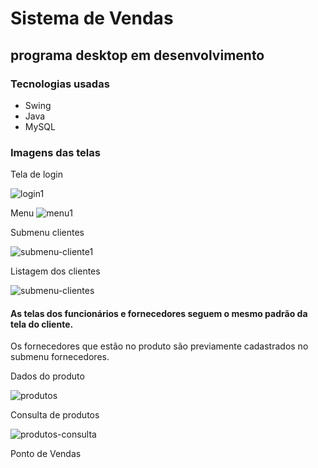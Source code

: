# Sistema de Vendas
## programa desktop em desenvolvimento

### Tecnologias usadas
- Swing
- Java
- MySQL

###  Imagens das telas

Tela de login

![login1](https://user-images.githubusercontent.com/101643498/209363868-3447ad9d-9439-4707-88f3-bad9d1e26ca1.png)



Menu 
![menu1](https://user-images.githubusercontent.com/101643498/209364332-c6e4abc1-2b3d-4541-b214-e81c7ca3dfcd.png)


Submenu clientes

![submenu-cliente1](https://user-images.githubusercontent.com/101643498/209373788-a33e279e-9a01-4031-853e-0384cd9f6a85.png)


Listagem dos clientes 


![submenu-clientes](https://user-images.githubusercontent.com/101643498/209373808-bf1d6aa3-00f8-4ec9-bb47-92f15cb4e4cf.png)



####  As telas dos funcionários e  fornecedores seguem o mesmo padrão  da tela do cliente.







Os fornecedores que estão no produto são previamente cadastrados no submenu fornecedores.

Dados do produto


![produtos](https://user-images.githubusercontent.com/101643498/209443373-c0731c4d-d014-4a75-bfd5-5a00aecf9224.png)


Consulta de produtos


![produtos-consulta](https://user-images.githubusercontent.com/101643498/209443394-d0922787-bf84-4bdc-9312-91930c89db93.png)


Ponto de Vendas



